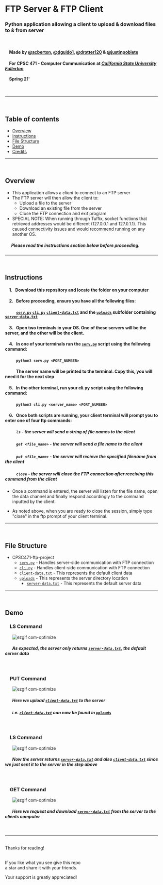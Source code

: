 # FTP Server & FTP Client
### Python application allowing a client to upload & download files to & from server
<br>

#### &nbsp;&nbsp;&nbsp;&nbsp;Made by [@acberton](https://github.com/acberton), [@dguido1](https://github.com/dguido1), [@drotter120](https://github.com/drotter120) & [@justinpoblete](https://github.com/justinpoblete)
#### &nbsp;&nbsp;&nbsp;&nbsp;For CPSC 471 - Computer Communication at [***California State University Fullerton***](http://www.fullerton.edu/)<br><br>&nbsp;&nbsp;&nbsp;&nbsp;Spring 21'

<br>

---
<br>

## Table of contents
* [Overview](#overview)  
* [Instructions](#instructions)
* [File Structure](#file-structure)
* [Demo](#demo)
* [Credits](#credits)
***
<br>

## Overview
* This application allows a *client* to connect to an FTP server
* The FTP server will then allow the client to:
    * Upload a file to the server
    * Download an existing file from the server
    * Close the FTP connection and exit program
* SPECIAL NOTE: When running through Tuffix, socket functions that retrieved addresses would be different (127.0.0.1 and 127.0.1.1). This caused connectivity issues and would recommend running on any another OS. 

##### &nbsp;&nbsp;&nbsp;&nbsp;&nbsp;&nbsp;Please read the instructions section below before proceeding.

---

<br>

## Instructions

#### &nbsp;&nbsp;&nbsp; 1. &nbsp; Download this repository and locate the folder on your computer
#### &nbsp;&nbsp;&nbsp; 2. &nbsp; Before proceeding, ensure you have all the following files:
#### &nbsp;&nbsp;&nbsp;&nbsp;&nbsp;&nbsp;&nbsp;&nbsp;&nbsp;&nbsp;&nbsp;[`serv.py`](/serv.py) [`cli.py`](/cli.py) [`client-data.txt`](/test.txt) and the [`uploads`](/uploads) subfolder containing [`server-data.txt`](/uploads/server-data.txt)

#### &nbsp;&nbsp;&nbsp; 3. &nbsp; Open two terminals in your OS. One of these servers will be the server, and the other will be the client.


#### &nbsp;&nbsp;&nbsp; 4. &nbsp; In one of your terminals run the [`serv.py`](/serv.py) script using the following command:
#### &nbsp;&nbsp;&nbsp;&nbsp;&nbsp;&nbsp;&nbsp;&nbsp;&nbsp;&nbsp; `python3 serv.py <PORT_NUMBER>` 
#### &nbsp;&nbsp;&nbsp;&nbsp;&nbsp;&nbsp;&nbsp;&nbsp;&nbsp;&nbsp; The server name will be printed to the terminal. Copy this, you will need it for the next step

#### &nbsp;&nbsp;&nbsp; 5. &nbsp; In the other terminal, run your cli.py script using the following command:
#### &nbsp;&nbsp;&nbsp;&nbsp;&nbsp;&nbsp;&nbsp;&nbsp;&nbsp;&nbsp; `python3 cli.py <server_name> <PORT_NUMBER>` 

#### &nbsp;&nbsp;&nbsp; 6. &nbsp; Once both scripts are running, your client terminal will prompt you to enter one of four ftp commands:

##### &nbsp;&nbsp;&nbsp;&nbsp;&nbsp;&nbsp;&nbsp;&nbsp;&nbsp;&nbsp; `ls` - the server will send a string of file names to the client
##### &nbsp;&nbsp;&nbsp;&nbsp;&nbsp;&nbsp;&nbsp;&nbsp;&nbsp;&nbsp; `get <file_name>` - the server will send a file name to the client
##### &nbsp;&nbsp;&nbsp;&nbsp;&nbsp;&nbsp;&nbsp;&nbsp;&nbsp;&nbsp; `put <file_name>` - the server will recieve the specified filename from the client
##### &nbsp;&nbsp;&nbsp;&nbsp;&nbsp;&nbsp;&nbsp;&nbsp;&nbsp;&nbsp; `close` - the server will close the FTP connection after receiving this command from the client

* Once a command is entered, the server will listen for the file name, open the data channel and finally respond accordingly to the command inputted by the client.

* As noted above, when you are ready to close the session, simply type "close" in the ftp prompt of your client terminal.

---

<br>


## File Structure

* CPSC471-ftp-project
   *  [`serv.py`](/serv.py) - Handles server-side communication with FTP connection
   *  [`cli.py`](/cli.py) - Handles client-side communication with FTP connection
   *  [`client-data.txt`](/client-data.txt) - This represents the default client data
   *  [`uploads`](/uploads) - This represents the server directory location
      *  [`server-data.txt`](/uploads/server-data.txt) - This represents the default server data

---

<br>


## Demo


### &nbsp;&nbsp;&nbsp; LS Command 
&nbsp;&nbsp;&nbsp;&nbsp;&nbsp;&nbsp;![ezgif com-optimize](https://github.com/drotter120/CPSC471-ftp-project/blob/master/demo/ls-00.png)
##### &nbsp;&nbsp;&nbsp;&nbsp;&nbsp;&nbsp; As expected, the server only returns [`server-data.txt`](/uploads/server-data.txt), the default server data

<br>

### &nbsp;&nbsp;&nbsp; PUT Command 
&nbsp;&nbsp;&nbsp;&nbsp;&nbsp;&nbsp;![ezgif com-optimize](https://github.com/drotter120/CPSC471-ftp-project/blob/master/demo/put-00.png)
##### &nbsp;&nbsp;&nbsp;&nbsp;&nbsp;&nbsp; Here we upload [`client-data.txt`](/client-data.txt) to the server
##### &nbsp;&nbsp;&nbsp;&nbsp;&nbsp;&nbsp; i.e. [`client-data.txt`](/client-data.txt) can now be found in [`uploads`](/uploads)


<br>

### &nbsp;&nbsp;&nbsp; LS Command 
&nbsp;&nbsp;&nbsp;&nbsp;&nbsp;&nbsp;![ezgif com-optimize](https://github.com/drotter120/CPSC471-ftp-project/blob/master/demo/ls-01.png)
##### &nbsp;&nbsp;&nbsp;&nbsp;&nbsp;&nbsp; Now the server returns [`server-data.txt`](/uploads/server-data.txt) and also [`client-data.txt`](/client-data.txt) since we just sent it to the server in the step above

<br>

### &nbsp;&nbsp;&nbsp; GET Command 
&nbsp;&nbsp;&nbsp;&nbsp;&nbsp;&nbsp;![ezgif com-optimize](https://github.com/drotter120/CPSC471-ftp-project/blob/master/demo/get-00.png)
##### &nbsp;&nbsp;&nbsp;&nbsp;&nbsp;&nbsp; Here we request and download [`server-data.txt`](/uploads/server-data.txt) from the server to the clients computer

<br>

***

<br/>
Thanks for reading!<br/><br/>
 
If you like what you see give this repo  
a star and share it with your friends.

Your support is greatly appreciated!<br/><br/>

<br/><br/>
